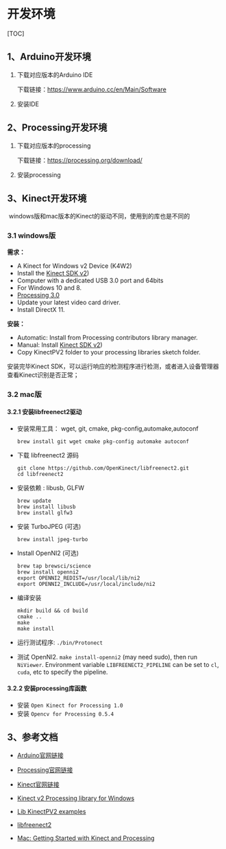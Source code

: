 # 开发环境

[TOC]

## 1、Arduino开发环境

1. 下载对应版本的Arduino IDE

   下载链接：https://www.arduino.cc/en/Main/Software

2. 安装IDE



## 2、Processing开发环境

1. 下载对应版本的processing

   下载链接：https://processing.org/download/

2. 安装processing



## 3、Kinect开发环境

​	windows版和mac版本的Kinect的驱动不同，使用到的库也是不同的

### 3.1 windows版

**需求：**

-  A Kinect for Windows v2 Device (K4W2)
-  Install the [Kinect SDK v2](http://www.microsoft.com/en-us/kinectforwindows/default.aspx))
-  Computer with a dedicated USB 3.0 port and 64bits
-  For Windows 10 and 8.
-  [Processing 3.0](http://processing.org/)
-  Update your latest video card driver.
-  Install DirectX 11.



**安装：**

- Automatic: Install from Processing contributors library manager.
- Manual: Install [Kinect SDK v2](http://www.microsoft.com/en-us/kinectforwindows/default.aspx))
- Copy KinectPV2 folder to your processing libraries sketch folder.



安装完毕Kinect SDK，可以运行响应的检测程序进行检测，或者进入设备管理器查看Kinect识别是否正常；



### 3.2 mac版

#### 3.2.1 安装libfreenect2驱动

- 安装常用工具： wget, git, cmake, pkg-config,automake,autoconf

  ```
  brew install git wget cmake pkg-config automake autoconf
  ```

- 下载 libfreenect2 源码

  ```
  git clone https://github.com/OpenKinect/libfreenect2.git
  cd libfreenect2
  ```

- 安装依赖 : libusb, GLFW

  ```
  brew update
  brew install libusb
  brew install glfw3
  ```

- 安装 TurboJPEG (可选)

  ```
  brew install jpeg-turbo
  ```

- Install OpenNI2 (可选)

  ```
  brew tap brewsci/science
  brew install openni2
  export OPENNI2_REDIST=/usr/local/lib/ni2
  export OPENNI2_INCLUDE=/usr/local/include/ni2
  ```

- 编译安装

  ```
  mkdir build && cd build
  cmake ..
  make
  make install
  ```

- 运行测试程序: `./bin/Protonect`

- 测试 OpenNI2. `make install-openni2` (may need sudo), then run `NiViewer`. Environment variable `LIBFREENECT2_PIPELINE` can be set to `cl`, `cuda`, etc to specify the pipeline.



#### 3.2.2 安装processing库函数

- 安装 `Open Kinect for Processing 1.0` 
- 安装 `Opencv for Processing 0.5.4` 



## 3、参考文档

- [Arduino官网链接](https://www.arduino.cc/)
- [Processing官网链接](https://processing.org/)
- [Kinect官网链接](https://developer.microsoft.com/en-us/windows/kinect)
- [Kinect v2 Processing library for Windows](http://codigogenerativo.com/kinectpv2/)
- [Lib KinectPV2 examples](http://codigogenerativo.com/code/kinectpv2-k4w2-processing-library/)

- [libfreenect2 ](https://github.com/OpenKinect/libfreenect2)
- [Mac: Getting Started with Kinect and Processing](https://shiffman.net/p5/kinect/)



